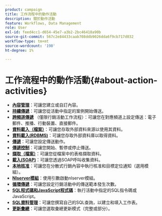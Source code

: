 ```yaml
---
product: campaign
title: 工作流程中的動作活動
description: 關於動作活動
feature: Workflows, Data Management
role: User
exl-id: feed4cc1-d654-45e7-a3b2-2bc46418a90b
source-git-commit: 567c2e84433caab708ddb9026dda6f9cb717d032
workflow-type: tm+mt
source-wordcount: '198'
ht-degree: 1%

---
```


# 工作流程中的動作活動{#about-action-activities}

* **[內容管理](content-management.md)**：可讓您建立或自訂內容。
* **[持續傳遞](continuous-delivery.md)**：可讓您從活動中指定的案例開始傳送。
* **[跨頻道傳遞](cross-channel-deliveries.md)** （僅限行銷活動工作流程）：可讓您在對應頻道上設定傳送：電子郵件、推播、行動裝置、直接郵件。
* **[資料載入（檔案）](data-loading--rdbms-.md)**：可讓您存取外部資料來源以使用其資料。
* **[資料載入(RDBMS)](data-loading--rdbms-.md)**：可讓您存取外部資料庫以取得資料。
* **[傳遞](delivery.md)**：可讓您設定傳送動作。
* **[傳遞控制](delivery-control.md)**：可讓您開始、暫停或停止傳送。
* **[擷取（檔案）](extraction--file-.md)**：可讓您從檔案中的表格擷取資料。
* **[載入(SOAP)](loading-soap.md)**：可讓您透過SOAP呼叫收集資料。
* **[本地核准](local-approval.md)**：可讓您在分散式行銷內容中執行核准和目標定位通知（選用模組）。
* **[Nlserver模組](nlserver-module.md)**：使用引數啟動nlserver模組。
* **[循環傳遞](recurring-delivery.md)**：可讓您設定行銷活動中的傳送範本發生次數。
* **[SQL程式碼和JavaScript程式碼](sql-code-and-javascript-code.md)**：執行活動中指定的SQL指令碼或JavaScript。
* **[SQL資料管理](sql-data-management.md)**：可讓您撰寫自己的SQL查詢，以建立和填入工作表。
* **[更新彙總](update-aggregate.md)**：可讓您選取彙總更新模式（完整或部分）。
